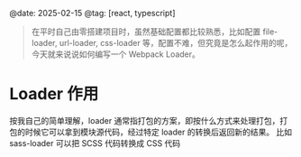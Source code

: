@date: 2025-02-15
@tag: [react, typescript]

> 在平时自己由零搭建项目时，虽然基础配置都比较熟悉，比如配置 file-loader, url-loader, css-loader 等，配置不难，但究竟是怎么起作用的呢，今天就来说说如何编写一个 Webpack Loader。

# Loader 作用

按我自己的简单理解，loader 通常指打包的方案，即按什么方式来处理打包，打包的时候它可以拿到模块源代码，经过特定 loader 的转换后返回新的结果。
比如 sass-loader 可以把 SCSS 代码转换成 CSS 代码
